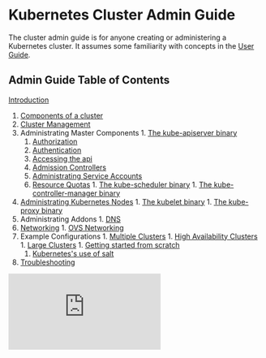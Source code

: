 <!-- BEGIN MUNGE: UNVERSIONED_WARNING -->


<!-- END MUNGE: UNVERSIONED_WARNING -->

# Kubernetes Cluster Admin Guide

The cluster admin guide is for anyone creating or administering a Kubernetes cluster.
It assumes some familiarity with concepts in the [User Guide](../user-guide/README.md).

## Admin Guide Table of Contents

[Introduction](introduction.md)

1. [Components of a cluster](cluster-components.md)
  1. [Cluster Management](cluster-management.md)
  1. Administrating Master Components
    1. [The kube-apiserver binary](kube-apiserver.md)
      1. [Authorization](authorization.md)
      1. [Authentication](authentication.md)
      1. [Accessing the api](accessing-the-api.md)
      1. [Admission Controllers](admission-controllers.md)
      1. [Administrating Service Accounts](service-accounts-admin.md)
      1. [Resource Quotas](resource-quota.md)
    1. [The kube-scheduler binary](kube-scheduler.md)
    1. [The kube-controller-manager binary](kube-controller-manager.md)
  1. [Administrating Kubernetes Nodes](node.md)
    1. [The kubelet binary](kubelet.md)
    1. [The kube-proxy binary](kube-proxy.md)
  1. Administrating Addons
    1. [DNS](dns.md)
  1. [Networking](networking.md)
    1. [OVS Networking](ovs-networking.md)
  1. Example Configurations
    1. [Multiple Clusters](multi-cluster.md)
    1. [High Availability Clusters](high-availability.md)
    1. [Large Clusters](cluster-large.md)
    1. [Getting started from scratch](../getting-started-guides/scratch.md)
      1. [Kubernetes's use of salt](salt.md)
  1. [Troubleshooting](cluster-troubleshooting.md)<!-- TAG IS_VERSIONED -->


<!-- BEGIN MUNGE: GENERATED_ANALYTICS -->
[![Analytics](https://kubernetes-site.appspot.com/UA-36037335-10/GitHub/docs/admin/README.md?pixel)]()
<!-- END MUNGE: GENERATED_ANALYTICS -->
